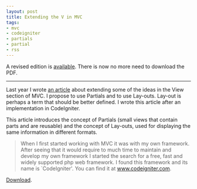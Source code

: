 ```yaml
--- 
layout: post
title: Extending the V in MVC
tags: 
- mvc
- codeigniter
- partials
- partial
- rss
---
```

A revised edition is <a href="http://alessandrovermeulen.me/2009/07/12/extending-the-v-in-mvc-revisited/">available</a>. There is now no more need to download the PDF.

<hr>

Last year I wrote <a href="http://mirrored.spockz.nl/file/extendingthevinmvc.pdf">an article</a> about extending some of the ideas in the View section of MVC. I propose to use Partials and to use Lay-outs. Lay-out is perhaps a term that should be better defined. I wrote this article after an implementation in CodeIgniter.

This article introduces the concept of Partials (small views that contain parts and are reusable) and the concept of Lay-outs, used for displaying the same information in different formats.
<blockquote>When I first started working with MVC it was with my own framework. After seeing that it would require to much time to maintain and develop my own framework I started the search for a free, fast and widely supported php web framework. I found this framework and its name is `CodeIgniter'. You can find it at <a href="http://www.codeigniter.com" target="_blank">www.codeigniter.com</a>.</blockquote>
<a href="http://mirrored.spockz.nl/file/extendingthevinmvc.pdf">Download</a>.
